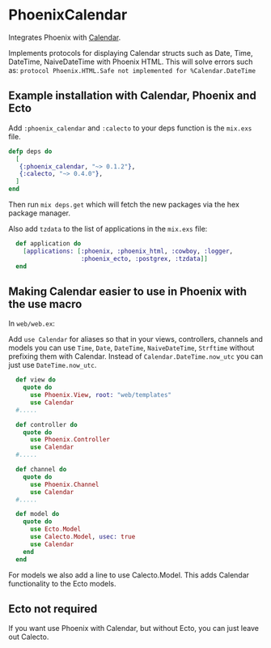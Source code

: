 PhoenixCalendar
===============

Integrates Phoenix with [Calendar](https://github.com/lau/calendar).

Implements protocols for displaying Calendar
structs such as Date, Time, DateTime, NaiveDateTime
with Phoenix HTML. This will solve errors such as:
`protocol Phoenix.HTML.Safe not implemented for %Calendar.DateTime`

## Example installation with Calendar, Phoenix and Ecto

Add `:phoenix_calendar` and `:calecto` to your deps function
is the `mix.exs` file.

```elixir
defp deps do
  [
   {:phoenix_calendar, "~> 0.1.2"},
   {:calecto, "~> 0.4.0"},
  ]
end
```

Then run `mix deps.get` which will fetch the new packages via the hex package manager.

Also add `tzdata` to the list of applications in the `mix.exs` file:

```elixir
  def application do
    [applications: [:phoenix, :phoenix_html, :cowboy, :logger,
                    :phoenix_ecto, :postgrex, :tzdata]]
  end
```

## Making Calendar easier to use in Phoenix with the use macro

In `web/web.ex`:

Add `use Calendar` for aliases so that in your views, controllers, channels and models you can use `Time`, `Date`, `DateTime`, `NaiveDateTime`, `Strftime`
without prefixing them with Calendar. Instead of `Calendar.DateTime.now_utc` you can just use `DateTime.now_utc`.

```elixir
  def view do
    quote do
      use Phoenix.View, root: "web/templates"
      use Calendar
  #.....
```

```elixir
  def controller do
    quote do
      use Phoenix.Controller
      use Calendar
  #.....
```

```elixir
  def channel do
    quote do
      use Phoenix.Channel
      use Calendar
  #.....
```

```elixir
  def model do
    quote do
      use Ecto.Model
      use Calecto.Model, usec: true
      use Calendar
    end
  end
```

For models we also add a line to use Calecto.Model. This adds Calendar
functionality to the Ecto models.

## Ecto not required

If you want use Phoenix with Calendar, but without Ecto, you can just leave out Calecto.
